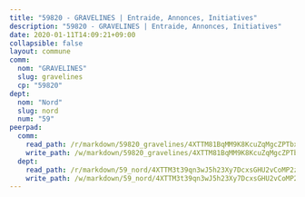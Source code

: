 ```yaml
---
title: "59820 - GRAVELINES | Entraide, Annonces, Initiatives"
description: "59820 - GRAVELINES | Entraide, Annonces, Initiatives"
date: 2020-01-11T14:09:21+09:00
collapsible: false
layout: commune
comm:
  nom: "GRAVELINES"
  slug: gravelines
  cp: "59820"
dept:
  nom: "Nord"
  slug: nord
  num: "59"
peerpad:
  comm:
    read_path: /r/markdown/59820_gravelines/4XTTM81BqMM9K8KcuZqMgcZPTbxv4dpvbr1P3W3MZDtoQPYS7
    write_path: /w/markdown/59820_gravelines/4XTTM81BqMM9K8KcuZqMgcZPTbxv4dpvbr1P3W3MZDtoQPYS7-K3TgUAyB8UduB7n2E8xKdFKahkN4qGpZPkCAcjZcAV74SuMLuJo9pMUzULMmFDFTu1vwRyTzgRwKtPB5N7SZa1ZG5uTGXsbNMsPYL36iB8xxeEDAqCkRCNdtQiiv7YFKPNBLamns
  dept:
    read_path: /r/markdown/59_nord/4XTTM3t39qn3wJ5h23Xy7DcxsGHU2vCoMP2z3iS4TUn3TrtdJ
    write_path: /w/markdown/59_nord/4XTTM3t39qn3wJ5h23Xy7DcxsGHU2vCoMP2z3iS4TUn3TrtdJ-K3TgTuZGkuZqXfr6fpmH7pGsMT6ndvZQMyRDze5QBt7XScLWHoBi246kLoDKpTH2Yo4f3AFSSJqGc2ozvNww7qPLqsDjpvahxCbQ6F5znbfjp6kVgaDcTYc9LyhwSfYuCevnvZUQ
---
```


